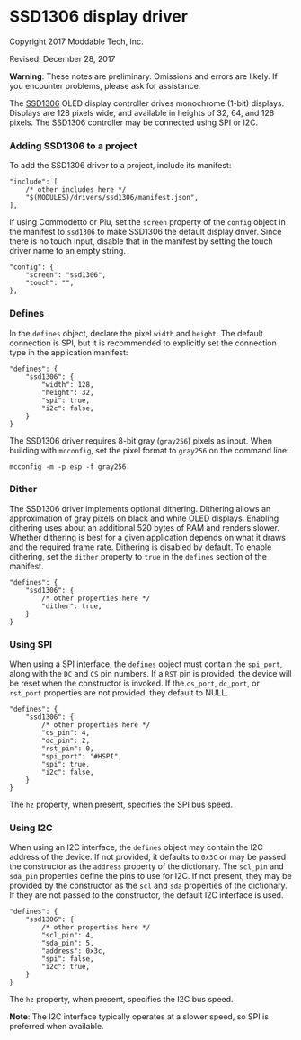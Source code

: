 # SSD1306 display driver
Copyright 2017 Moddable Tech, Inc.

Revised: December 28, 2017

**Warning**: These notes are preliminary. Omissions and errors are likely. If you encounter problems, please ask for assistance.

The [SSD1306](https://cdn-shop.adafruit.com/datasheets/SSD1306.pdf) OLED display controller drives monochrome (1-bit) displays. Displays are 128 pixels wide, and available in heights of 32, 64, and 128 pixels. The SSD1306 controller may be connected using SPI or I2C.

### Adding SSD1306 to a project
To add the SSD1306 driver to a project, include its manifest:

	"include": [
		/* other includes here */
		"$(MODULES)/drivers/ssd1306/manifest.json",
	],

If using Commodetto or Piu, set the `screen` property of the `config` object in the manifest to `ssd1306` to make SSD1306 the default display driver. Since there is no touch input, disable that in the manifest by setting the touch driver name to an empty string.

	"config": {
		"screen": "ssd1306",
		"touch": "",
	},

### Defines
In the `defines` object, declare the pixel `width` and `height`. The default connection is SPI, but it is recommended to explicitly set the connection type in the application manifest:

	"defines": {
		"ssd1306": {
			"width": 128,
			"height": 32,
			"spi": true,
			"i2c": false,
		}
	}
	
The SSD1306 driver requires 8-bit gray (`gray256`) pixels as input. When building with `mcconfig`, set the pixel format to `gray256` on the command line:

	mcconfig -m -p esp -f gray256

### Dither
The SSD1306 driver implements optional dithering. Dithering allows an approximation of gray pixels on black and white OLED displays. Enabling dithering uses about an additional 520 bytes of RAM and renders slower. Whether dithering is best for a given application depends on what it draws and the required frame rate. Dithering is disabled by default. To enable dithering, set the `dither` property to `true` in the `defines` section of the manifest.

	"defines": {
		"ssd1306": {
			/* other properties here */
			"dither": true,
		}
	}

### Using SPI
When using a SPI interface, the `defines` object must contain the `spi_port`, along with the `DC` and `CS` pin numbers. If a `RST` pin is provided, the device will be reset when the constructor is invoked. If the `cs_port`, `dc_port`, or `rst_port` properties are not provided, they default to NULL. 

	"defines": {
		"ssd1306": {
			/* other properties here */	
			"cs_pin": 4,
			"dc_pin": 2,
			"rst_pin": 0,
			"spi_port": "#HSPI",
			"spi": true,
			"i2c": false,
		}
	}

The `hz` property, when present, specifies the SPI bus speed.

### Using I2C
When using an I2C interface, the `defines` object may contain the I2C address of the device. If not provided, it defaults to `0x3C` or may be passed the constructor as the `address` property of the dictionary. The `scl_pin` and `sda_pin` properties define the pins to use for I2C. If not present, they may be provided by the constructor as the `scl` and `sda` properties of the dictionary. If they are not passed to the constructor, the default I2C interface is used.

	"defines": {
		"ssd1306": {
			/* other properties here */	
			"scl_pin": 4,
			"sda_pin": 5,
			"address": 0x3c,
			"spi": false,
			"i2c": true,
		}
	}

The `hz` property, when present, specifies the I2C bus speed.

**Note**: The I2C interface typically operates at a slower speed, so SPI is preferred when available.
